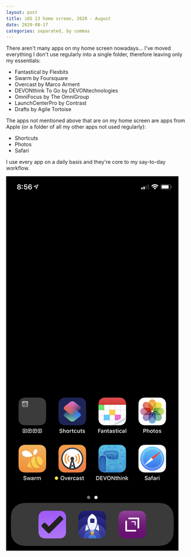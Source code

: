 ```yaml
---
layout: post
title: iOS 13 home screen, 2020 - August
date: 2020-08-17
categories: separated, by commas
---
```

There aren't many apps on my home screen nowadays... I've moved everything I don't use regularly into a single folder, therefore leaving only my essentials:
- Fantastical by Flexbits
- Swarm by Foursquare 
- Overcast by Marco Arment
- DEVONthink To Go by DEVONtechnologies
- OmniFocus by The OmniGroup
- LaunchCenterPro by Contrast
- Drafts by Agile Tortoise

The apps not mentioned above that are on my home screen are apps from Apple (or a folder of all my other apps not used regularly):
- Shortcuts
- Photos
- Safari

I use every app on a daily basis and they're core to my say-to-day workflow. 

![home screen](/images/2020-08_-_home_screen.png)